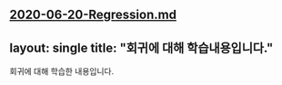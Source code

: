 [2020-06-20-Regression.md](https://github.com/poniyam/poniyam.github.io/files/6682593/2020-06-20-Regression.md)
---
layout: single
title:  "회귀에 대해 학습내용입니다."
---
회귀에 대해 학습한 내용입니다. 
